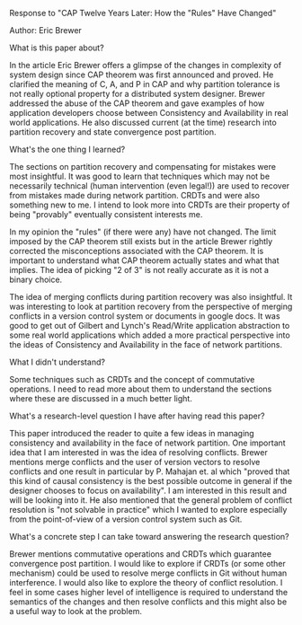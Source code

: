 Response to "CAP Twelve Years Later: How the "Rules" Have Changed"

Author: Eric Brewer


What is this paper about?

In the article Eric Brewer offers a glimpse of the changes in complexity of system design since CAP theorem was first announced and proved. He clarified the meaning of C, A, and P in CAP and why partition tolerance is not really optional property for a distributed system designer. Brewer addressed the abuse of the CAP theorem and gave examples of how application developers choose between Consistency and Availability in real world applications. He also discussed current (at the time) research into partition recovery and state convergence post partition. 

What's the one thing I learned?

The sections on partition recovery and compensating for mistakes were most insightful. It was good to learn that techniques which may not be necessarily technical (human intervention (even legal!)) are used to recover from mistakes made during network partition. CRDTs and were also something new to me. I intend to look more into CRDTs are their property of being "provably" eventually consistent interests me.

In my opinion the "rules" (if there were any) have not changed. The limit imposed by the CAP theorem still exists but in the article Brewer rightly corrected the misconceptions associated with the CAP theorem. It is important to understand what CAP theorem actually states and what that implies. The idea of picking "2 of 3" is not really accurate as it is not a binary choice.

The idea of merging conflicts during partition recovery was also insightful. It was interesting to look at partition recovery from the perspective of merging conflicts in a version control system or documents in google docs. It was good to get out of Gilbert and Lynch's Read/Write application abstraction to some real world applications which added a more practical perspective into the ideas of Consistency and Availability in the face of network partitions.

What I didn't understand?

Some techniques such as CRDTs and the concept of commutative operations. I need to read more about them to understand the sections where these are discussed in a much better light.

What's a research-level question I have after having read this paper?

This paper introduced the reader to quite a few ideas in managing consistency and availability in the face of network partition. One important idea that I am interested in was the idea of resolving conflicts. Brewer mentions merge conflicts and the user of version vectors to resolve conflicts and one result in particular by P. Mahajan et. al which "proved that this kind of causal consistency is the best possible outcome in general if the designer chooses to focus on availability". I am interested in this result and will be looking into it.  He also mentioned that the general problem of conflict resolution is "not solvable in practice" which I wanted to explore especially from the point-of-view of a version control system such as Git. 

What's a concrete step I can take toward answering the research question?

Brewer mentions commutative operations and CRDTs which guarantee convergence post partition. I would like to explore if CRDTs (or some other mechanism) could be used to resolve merge conflicts in Git without human interference. I would also like to explore the theory of conflict resolution. I feel in some cases higher level of intelligence is required to understand the semantics of the changes and then resolve conflicts and this might also be a useful way to look at the problem. 
